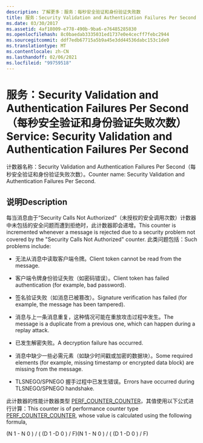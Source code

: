 ```yaml
---
description: 了解更多：服务：每秒安全验证和身份验证失败数
title: 服务：Security Validation and Authentication Failures Per Second（每秒安全验证和身份验证失败次数）
ms.date: 03/30/2017
ms.assetid: 4af18009-e778-490b-9ba6-e76485285830
ms.openlocfilehash: 8c0baedab3335031ed1737e0e4cecff7febc2944
ms.sourcegitcommit: ddf7edb67715a5b9a45e3dd44536dabc153c1de0
ms.translationtype: MT
ms.contentlocale: zh-CN
ms.lasthandoff: 02/06/2021
ms.locfileid: "99759518"
---
```

# <a name="service-security-validation-and-authentication-failures-per-second"></a><span data-ttu-id="5e4d3-103">服务：Security Validation and Authentication Failures Per Second（每秒安全验证和身份验证失败次数）</span><span class="sxs-lookup"><span data-stu-id="5e4d3-103">Service: Security Validation and Authentication Failures Per Second</span></span>

<span data-ttu-id="5e4d3-104">计数器名称：Security Validation and Authentication Failures Per Second（每秒安全验证和身份验证失败次数）。</span><span class="sxs-lookup"><span data-stu-id="5e4d3-104">Counter name: Security Validation and Authentication Failures Per Second.</span></span>  
  
## <a name="description"></a><span data-ttu-id="5e4d3-105">说明</span><span class="sxs-lookup"><span data-stu-id="5e4d3-105">Description</span></span>  

 <span data-ttu-id="5e4d3-106">每当消息由于“Security Calls Not Authorized”（未授权的安全调用次数）计数器中未包括的安全问题而遭到拒绝时，此计数器即会递增。</span><span class="sxs-lookup"><span data-stu-id="5e4d3-106">This counter is incremented whenever a message is rejected due to a security problem not covered by the "Security Calls Not Authorized" counter.</span></span> <span data-ttu-id="5e4d3-107">此类问题包括：</span><span class="sxs-lookup"><span data-stu-id="5e4d3-107">Such problems include:</span></span>  
  
- <span data-ttu-id="5e4d3-108">无法从消息中读取客户端令牌。</span><span class="sxs-lookup"><span data-stu-id="5e4d3-108">Client token cannot be read from the message.</span></span>  
  
- <span data-ttu-id="5e4d3-109">客户端令牌身份验证失败（如密码错误）。</span><span class="sxs-lookup"><span data-stu-id="5e4d3-109">Client token has failed authentication (for example, bad password).</span></span>  
  
- <span data-ttu-id="5e4d3-110">签名验证失败（如消息已被篡改）。</span><span class="sxs-lookup"><span data-stu-id="5e4d3-110">Signature verification has failed (for example, the message has been tampered).</span></span>  
  
- <span data-ttu-id="5e4d3-111">消息与上一条消息重复，这种情况可能在重放攻击过程中发生。</span><span class="sxs-lookup"><span data-stu-id="5e4d3-111">The message is a duplicate from a previous one, which can happen during a replay attack.</span></span>  
  
- <span data-ttu-id="5e4d3-112">已发生解密失败。</span><span class="sxs-lookup"><span data-stu-id="5e4d3-112">A decryption failure has occurred.</span></span>  
  
- <span data-ttu-id="5e4d3-113">消息中缺少一些必需元素（如缺少时间戳或加密的数据块）。</span><span class="sxs-lookup"><span data-stu-id="5e4d3-113">Some required elements (for example, missing timestamp or encrypted data block) are missing from the message.</span></span>  
  
- <span data-ttu-id="5e4d3-114">TLSNEGO/SPNEGO 握手过程中已发生错误。</span><span class="sxs-lookup"><span data-stu-id="5e4d3-114">Errors have occurred during TLSNEGO/SPNEGO handshake.</span></span>  
  
 <span data-ttu-id="5e4d3-115">此计数器的性能计数器类型 [PERF_COUNTER_COUNTER](/previous-versions/windows/it-pro/windows-server-2003/cc740048(v=ws.10))，其值使用以下公式进行计算：</span><span class="sxs-lookup"><span data-stu-id="5e4d3-115">This counter is of performance counter type [PERF_COUNTER_COUNTER](/previous-versions/windows/it-pro/windows-server-2003/cc740048(v=ws.10)), whose value is calculated using the following formula,</span></span>  
  
 <span data-ttu-id="5e4d3-116">(N 1 - N 0 ) / ( (D 1 -D 0 ) / F)</span><span class="sxs-lookup"><span data-stu-id="5e4d3-116">(N 1 - N 0 ) / ( (D 1 -D 0 ) / F)</span></span>
